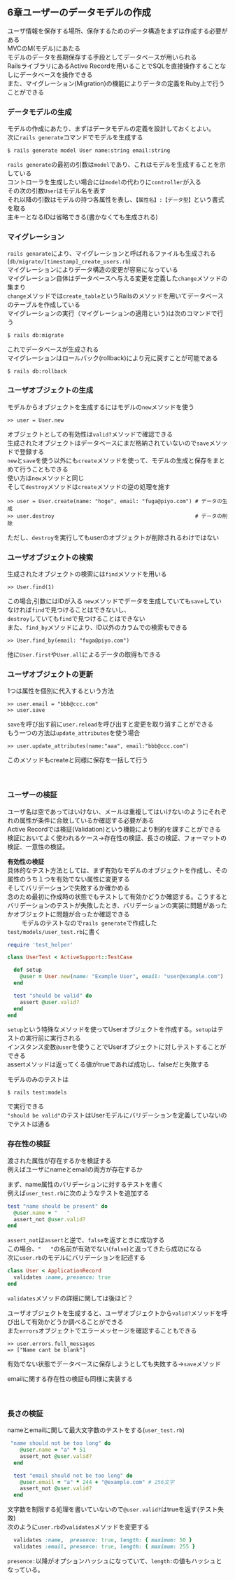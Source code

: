 ## 6章ユーザーのデータモデルの作成  
ユーザ情報を保存する場所、保存するためのデータ構造をまずは作成する必要がある  
MVCのM(モデル)にあたる  
モデルのデータを長期保存する手段としてデータベースが用いられる  
RailsライブラリにあるActive Recordを用いることでSQLを直接操作することなしにデータベースを操作できる  
また、マイグレーション(Migration)の機能によりデータの定義をRuby上で行うことができる  
  
### データモデルの生成
モデルの作成にあたり、まずはデータモデルの定義を設計しておくとよい。  
次に```rails generate```コマンドでモデルを生成する  
```
$ rails generate model User name:string email:string
```
```rails generate```の最初の引数は```model```であり、これはモデルを生成することを示している  
コントローラを生成したい場合には```model```の代わりに```controller```が入る  
その次の引数```User```はモデル名を表す  
それ以降の引数はモデルの持つ各属性を表し、```【属性名】:【データ型】```という書式を取る  
主キーとなるIDは省略できる(書かなくても生成される)
  
### マイグレーション  
```rails genarate```により、マイグレーションと呼ばれるファイルも生成される(```db/migrate/[timestamp]_create_users.rb```)  
マイグレーションによりデータ構造の変更が容易になっている  
マイグレーション自体はデータベースへ与える変更を定義した```change```メソッドの集まり  
```change```メソッドでは```create_table```というRailsのメソッドを用いてデータベースのテーブルを作成している  
マイグレーションの実行（マイグレーションの適用という)は次のコマンドで行う  
```
$ rails db:migrate
```
これでデータベースが生成される  
マイグレーションはロールバック(rollback)により元に戻すことが可能である  
```
$ rails db:rollback
```
  
### ユーザオブジェクトの生成
モデルからオブジェクトを生成するにはモデルの```new```メソッドを使う  
```
>> user = User.new
```
オブジェクトとしての有効性は```valid?```メソッドで確認できる  
生成されたオブジェクトはデータベースにまだ格納されていないので```save```メソッドで登録する  
```new```と```save```を使う以外にも```create```メソッドを使って、モデルの生成と保存をまとめて行うこともできる  
使い方は```new```メソッドと同じ  
そして```destroy```メソッドは```create```メソッドの逆の処理を施す  
```
>> user = User.create(name: "hoge", email: "fuga@piyo.com") # データの生成
>> user.destroy                                             # データの削除
```
ただし、```destroy```を実行してもuserのオブジェクトが削除されるわけではない  
  
### ユーザオブジェクトの検索  
生成されたオブジェクトの検索には```find```メソッドを用いる  
```
>> User.find(1)
```
この場合,引数にはIDが入る
```new```メソッドでデータを生成していても```save```していなければ```find```で見つけることはできないし、  
```destroy```していても```find```で見つけることはできない  
また、```find_by```メソッドにより、ID以外のカラムでの検索もできる  
```
>> User.find_by(email: "fuga@piyo.com")
```
他に```User.first```や```User.all```によるデータの取得もできる  
  
### ユーザオブジェクトの更新  
1つは属性を個別に代入するという方法  
```
>> user.email = "bbb@ccc.com"
>> user.save
```
```save```を呼び出す前に```user.reload```を呼び出すと変更を取り消すことができる  
もう一つの方法は```update_attributes```を使う場合  
```
>> user.update_attributes(name:"aaa", email:"bbb@ccc.com")
```
このメソッドもcreateと同様に保存を一括して行う  
  
　  
### ユーザーの検証  
ユーザ名は空であってはいけない、メールは重複してはいけないのようにそれぞれの属性が条件に合致しているか確認する必要がある  
Active Recordでは検証(Validation)という機能により制約を課すことができる  
検証においてよく使われるケース→存在性の検証、長さの検証、フォーマットの検証、一意性の検証。
  
**有効性の検証**  
具体的なテスト方法としては、まず有効なモデルのオブジェクトを作成し、その属性のうち１つを有効でない属性に変更する  
そしてバリデーションで失敗するか確かめる  
念のため最初に作成時の状態でもテストして有効かどうか確認する。こうするとバリデーションのテストが失敗したとき、バリデーションの実装に問題があったかオブジェクトに問題が合ったか確認できる  
　　
モデルのテストなので```rails generate```で作成した```test/models/user_test.rb```に書く  
```rb
require 'test_helper'

class UserTest < ActiveSupport::TestCase

  def setup
    @user = User.new(name: "Example User", email: "user@example.com")
  end

  test "should be valid" do
    assert @user.valid?
  end
end
```
```setup```という特殊なメソッドを使ってUserオブジェクトを作成する。```setup```はテストの実行前に実行される  
インスタンス変数```@user```を使うことでUserオブジェクトに対しテストすることができる  
assertメソッドは返ってくる値がtrueであれば成功し、falseだと失敗する  
  
モデルのみのテストは  
```
$ rails test:models
```
で実行できる  
```"should be valid"```のテストはUserモデルにバリデーションを定義していないのでテストは通る  
  
  
### 存在性の検証 
渡された属性が存在するかを検証する  
例えばユーザにnameとemailの両方が存在するか  
  
まず、name属性のバリデーションに対するテストを書く  
例えば```user_test.rb```に次のようなテストを追加する  
```rb
test "name should be present" do
  @user.name = "   "
  assert_not @user.valid?
end
```
```assert_not```は```assert```と逆で、```false```を返すときに成功する  
この場合、```"   "```の名前が有効でない(```false```)と返ってきたら成功になる  
次に```user.rb```のモデルにバリデーションを記述する  
```rb
class User < ApplicationRecord
  validates :name, presence: true
end
```
```validates```メソッドの詳細に関しては後ほど？  
  
ユーザオブジェクトを生成すると、ユーザオブジェクトから```valid?```メソッドを呼び出して有効かどうか調べることができる  
また```errors```オブジェクトでエラーメッセージを確認することもできる  
```
>> user.errors.full_messages
=> ["Name cant be blank"]
```
有効でない状態でデータベースに保存しようとしても失敗する→```save```メソッド  
  
emailに関する存在性の検証も同様に実装する  
  
　  
### 長さの検証  
nameとemailに関して最大文字数のテストをする(```user_test.rb```)  
```rb
 "name should not be too long" do
    @user.name = "a" * 51
    assert_not @user.valid?
  end

  test "email should not be too long" do
    @user.email = "a" * 244 + "@example.com" # 256文字
    assert_not @user.valid?
  end
```
文字数を制限する処理を書いていないので```@user.valid?```はtrueを返す(テスト失敗)  
次のように```user.rb```の```validates```メソッドを変更する  
```rb
  validates :name,  presence: true, length: { maximum: 50 }
  validates :email, presence: true, length: { maximum: 255 }
```
```presence:```以降がオプションハッシュになっていて、```length:```の値もハッシュとなっている。
